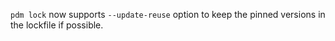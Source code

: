 `pdm lock` now supports `--update-reuse` option to keep the pinned versions in the lockfile if possible.
